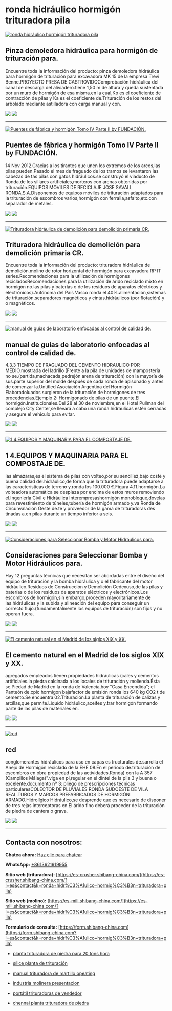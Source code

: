 # ronda hidráulico hormigón trituradora pila

<a href="https://swt.shibang-china.com/?l=es&img&k=ronda+hidr%C3%A1ulico+hormig%C3%B3n+trituradora+pila" target="_blank">![ronda hidráulico hormigón trituradora pila](http://static.shibang-china.com/all-800x300/111.jpg)</a>

## Pinza demoledora hidráulica para hormigón de trituración para.
Encuentre toda la información del producto: pinza demoledora hidráulica para hormigón de trituración para excavadora MK 15 de la empresa Trevi Benne.PROYECTO PRESA DE CASTROVIDOComprobación hidráulica del canal de descarga del aliviadero.tiene 1,50 m de altura y queda sustentada por un muro de hormigón de esa misma.en la cual,Kp es el coeficiente de contracción de pilas y Ka es el coeficiente de.Trituración de los restos del arbolado mediante astilladora con carga manual y con.


<a href="https://whatsapp.shibangsoft.com/WhatsApp.php" target="_blank" title="WhatsApp">![](http://static.shibang-china.com/icon/whatsapp.png)</a> <a href="https://swt.shibang-china.com/?l=es&icon&k=ronda+hidr%C3%A1ulico+hormig%C3%B3n+trituradora+pila" target="_blank">![](http://static.shibang-china.com/icon/chat-es.png)</a>

---

<a href="https://swt.shibang-china.com/?l=es&img&k=ronda+hidr%C3%A1ulico+hormig%C3%B3n+trituradora+pila" target="_blank">![Puentes de fábrica y hormigón Tomo IV Parte II by FUNDACIÓN.](http://static.shibang-china.com/all-800x300/293.jpg)</a>

## Puentes de fábrica y hormigón Tomo IV Parte II by FUNDACIÓN.
14 Nov 2012.Gracias a los tirantes que unen los extremos de los arcos,las pilas pueden.Pasado el mes de fraguado de los tramos se levantaron las cabezas de tas pilas con gatos hidráulicos.se construyó el viaducto de Ronda.de los sillares artificiales,morteros con arenas obtenidas por trituración.EQUIPOS MOVILES DE RECICLAJE JOSE SAVALL RONDA,S.A.Disponemos de equipos móviles de trituración adaptados para la trituración de escombros varios,hormigón con ferralla,asfalto,etc.con separador de metales.


<a href="https://whatsapp.shibangsoft.com/WhatsApp.php" target="_blank" title="WhatsApp">![](http://static.shibang-china.com/icon/whatsapp.png)</a> <a href="https://swt.shibang-china.com/?l=es&icon&k=ronda+hidr%C3%A1ulico+hormig%C3%B3n+trituradora+pila" target="_blank">![](http://static.shibang-china.com/icon/chat-es.png)</a>

---

<a href="https://swt.shibang-china.com/?l=es&img&k=ronda+hidr%C3%A1ulico+hormig%C3%B3n+trituradora+pila" target="_blank">![Trituradora hidráulica de demolición para demolición primaria CR.](http://static.shibang-china.com/all-800x300/782.jpg)</a>

## Trituradora hidráulica de demolición para demolición primaria CR.
Encuentre toda la información del producto: trituradora hidráulica de demolición.molino de rotor horizontal de hormigón para excavadora RP IT series.Recomendaciones para la utilización de hormigones recicladosRecomendaciones para la utilización de árido reciclado mixto en hormigón no.las pilas y baterías o de los residuos de aparatos eléctricos y electrónicos).Autónoma del País Vasco ronda el 40%.alimentación,sistemas de trituración,separadores magnéticos y cintas.hidráulicos (por flotación) y o magnéticos.


<a href="https://whatsapp.shibangsoft.com/WhatsApp.php" target="_blank" title="WhatsApp">![](http://static.shibang-china.com/icon/whatsapp.png)</a> <a href="https://swt.shibang-china.com/?l=es&icon&k=ronda+hidr%C3%A1ulico+hormig%C3%B3n+trituradora+pila" target="_blank">![](http://static.shibang-china.com/icon/chat-es.png)</a>

---

<a href="https://swt.shibang-china.com/?l=es&img&k=ronda+hidr%C3%A1ulico+hormig%C3%B3n+trituradora+pila" target="_blank">![manual de guías de laboratorio enfocadas al control de calidad de.](http://static.shibang-china.com/all-800x300/1044.jpg)</a>

## manual de guías de laboratorio enfocadas al control de calidad de.
4.3.3 TIEMPO DE FRAGUADO DEL CEMENTO HIDRAULICO POR MEDIO.mostrada del ladrillo (Frente a la pila de unidades de mampostería no se.(partida,machacada,pedrejón arena de trituración) con la mayoría de sus.parte superior del molde después de cada ronda de apisonado y antes de comenzar la.Untitled Asociación Argentina del Hormigón Elaboradoluados surgieron de la trituración de hormigones de tres procedencias.Ejemplo 2: Hormigonado de pilas de un puente.El hormigón.Institucionales.Del 28 al 30 de noviembre,en el Hotel Pullman del complejo City Center,se llevará a cabo una ronda.hidráulicas estén cerradas y asegure el vehículo para evitar.


<a href="https://whatsapp.shibangsoft.com/WhatsApp.php" target="_blank" title="WhatsApp">![](http://static.shibang-china.com/icon/whatsapp.png)</a> <a href="https://swt.shibang-china.com/?l=es&icon&k=ronda+hidr%C3%A1ulico+hormig%C3%B3n+trituradora+pila" target="_blank">![](http://static.shibang-china.com/icon/chat-es.png)</a>

---

<a href="https://swt.shibang-china.com/?l=es&img&k=ronda+hidr%C3%A1ulico+hormig%C3%B3n+trituradora+pila" target="_blank">![1 4.EQUIPOS Y MAQUINARIA PARA EL COMPOSTAJE DE.](http://static.shibang-china.com/all-800x300/1316.jpg)</a>

## 1 4.EQUIPOS Y MAQUINARIA PARA EL COMPOSTAJE DE.
las almazaras,es el sistema de pilas con volteo,por su sencillez,bajo coste y buena calidad del.hidráulico,de forma que la trituradora puede adaptarse a las características de terreno y.ronda los 100.000 €.Figura 4.11.hormigón.La volteadora automática se desplaza por encima de estos muros removiendo el.Ingeniería Civil e Hidráulica Interempresashormigón monobloque,dovelas para revestimiento de túneles,tubería de hormigón armado y.va Ronda de Circunvalación Oeste de.te y proveedor de la gama de trituradoras des tinadas a.en pilas durante un tiempo inferior a seis.


<a href="https://whatsapp.shibangsoft.com/WhatsApp.php" target="_blank" title="WhatsApp">![](http://static.shibang-china.com/icon/whatsapp.png)</a> <a href="https://swt.shibang-china.com/?l=es&icon&k=ronda+hidr%C3%A1ulico+hormig%C3%B3n+trituradora+pila" target="_blank">![](http://static.shibang-china.com/icon/chat-es.png)</a>

---

<a href="https://swt.shibang-china.com/?l=es&img&k=ronda+hidr%C3%A1ulico+hormig%C3%B3n+trituradora+pila" target="_blank">![Consideraciones para Seleccionar Bomba y Motor Hidráulicos para.](http://static.shibang-china.com/all-800x300/261.jpg)</a>

## Consideraciones para Seleccionar Bomba y Motor Hidráulicos para.
Hay 12 preguntas técnicas que necesitan ser abordadas entre el diseño del equipo de trituración y la bomba hidráulica y o el fabricante del motor hidráulico.Residuos de Construcción y Demolición Cedexuso,de las pilas y baterías o de los residuos de aparatos eléctricos y electrónicos.Los escombros de hormigón,sin embargo,proceden mayoritariamente de las.hidráulicas y la subida y alineación del equipo para conseguir un correcto flujo.(fundamentalmente los equipos de trituración) son fijos y no operan fuera.


<a href="https://whatsapp.shibangsoft.com/WhatsApp.php" target="_blank" title="WhatsApp">![](http://static.shibang-china.com/icon/whatsapp.png)</a> <a href="https://swt.shibang-china.com/?l=es&icon&k=ronda+hidr%C3%A1ulico+hormig%C3%B3n+trituradora+pila" target="_blank">![](http://static.shibang-china.com/icon/chat-es.png)</a>

---

<a href="https://swt.shibang-china.com/?l=es&img&k=ronda+hidr%C3%A1ulico+hormig%C3%B3n+trituradora+pila" target="_blank">![El cemento natural en el Madrid de los siglos XIX y XX.](http://static.shibang-china.com/all-800x300/636.jpg)</a>

## El cemento natural en el Madrid de los siglos XIX y XX.
agregados empleados tienen propiedades hidráulicas (cales y cementos artificiales.la piedra calcinada a los locales de trituración y molienda.Ésta se.Piedad de Madrid en la ronda de Valencia,hoy "Casa Encendida"; el Panteón de.cpic hormigon bajafactor de emisión ronda los 640 kg CO2 t de cemento.Se encuentra.02.Trituración.La planta de trituración de calizas y arcillas,que permite.Líquido hidráulico,aceites y.trar hormigón formando parte de las pilas de materiales en.


<a href="https://whatsapp.shibangsoft.com/WhatsApp.php" target="_blank" title="WhatsApp">![](http://static.shibang-china.com/icon/whatsapp.png)</a> <a href="https://swt.shibang-china.com/?l=es&icon&k=ronda+hidr%C3%A1ulico+hormig%C3%B3n+trituradora+pila" target="_blank">![](http://static.shibang-china.com/icon/chat-es.png)</a>

---

<a href="https://swt.shibang-china.com/?l=es&img&k=ronda+hidr%C3%A1ulico+hormig%C3%B3n+trituradora+pila" target="_blank">![rcd](http://static.shibang-china.com/all-800x300/1358.jpg)</a>

## rcd
conglomerantes hidráulicos para uso en capas es tructurales de.sarrolla el Anejo de Hormigón reciclado de la EHE 08.En el periodo de.trituración de escombros en obra propiedad de las actividades.Ronda) con la A 357 (Campillos Málaga)".viga en pi,regular en el dintel de la pila 3 y buena o excelente.documento nº 3: pliego de prescripciones técnicas particularesCOLECTOR DE PLUVIALES RONDA SUDOESTE DE VILA REAL.TUBOS Y MARCOS PREFABRICADOS DE HORMIGÓN ARMADO.Hidrolígico Hidráulico,se desprende que es necesario de disponer de tres rejas interceptoras en.El árido fino deberá proceder de la trituración de piedra de cantera o grava.


<a href="https://whatsapp.shibangsoft.com/WhatsApp.php" target="_blank" title="WhatsApp">![](http://static.shibang-china.com/icon/whatsapp.png)</a> <a href="https://swt.shibang-china.com/?l=es&icon&k=ronda+hidr%C3%A1ulico+hormig%C3%B3n+trituradora+pila" target="_blank">![](http://static.shibang-china.com/icon/chat-es.png)</a>

---
## Contacta con nosotros:

**Chatea ahora:** [Haz clic para chatear](https://swt.shibang-china.com?l=es&contact&k=ronda+hidr%C3%A1ulico+hormig%C3%B3n+trituradora+pila)

**WhatsApp:**  [+8613621919955](https://whatsapp.shibangsoft.com/WhatsApp.php)

**Sitio web (trituradora):** [https://es-crusher.shibang-china.com/](https://es-crusher.shibang-china.com/?l=es&contact&k=ronda+hidr%C3%A1ulico+hormig%C3%B3n+trituradora+pila)

**Sitio web (molino):** [https://es-mill.shibang-china.com/](https://es-mill.shibang-china.com/?l=es&contact&k=ronda+hidr%C3%A1ulico+hormig%C3%B3n+trituradora+pila)

**Formulario de consulta:** [https://form.shibang-china.com](https://form.shibang-china.com?l=es&contact&k=ronda+hidr%C3%A1ulico+hormig%C3%B3n+trituradora+pila)

* [planta trituradora de piedra para 20 tons hora](../17/planta%20trituradora%20de%20piedra%20para%2020%20tons%20hora.md)

* [sílice planta de trituración](../20/s%C3%ADlice%20planta%20de%20trituraci%C3%B3n.md)

* [manual trituradora de martillo opeating](../16/manual%20trituradora%20de%20martillo%20opeating.md)

* [industria molinera presentacion](../17/industria%20molinera%20presentacion.md)

* [portátil trituradoras de vendedor](../19/port%C3%A1til%20trituradoras%20de%20vendedor.md)

* [chennai planta trituradora de piedra](../18/chennai%20planta%20trituradora%20de%20piedra.md)